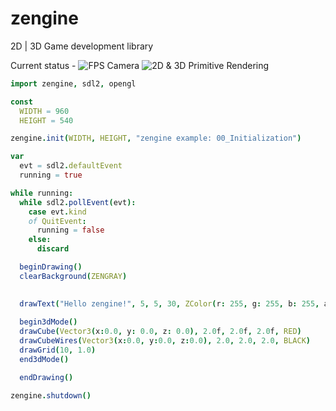# zengine
2D | 3D Game development library

Current status - 
![FPS Camera](https://files.gitter.im/nim-lang/Nim/QGtE/test.gif)
![2D & 3D Primitive Rendering](http://i.imgur.com/m5gWahM.png)


```nim
import zengine, sdl2, opengl

const 
  WIDTH = 960
  HEIGHT = 540

zengine.init(WIDTH, HEIGHT, "zengine example: 00_Initialization")

var 
  evt = sdl2.defaultEvent
  running = true

while running:
  while sdl2.pollEvent(evt):
    case evt.kind
    of QuitEvent:
      running = false
    else:
      discard

  beginDrawing()
  clearBackground(ZENGRAY)

  
  drawText("Hello zengine!", 5, 5, 30, ZColor(r: 255, g: 255, b: 255, a: 255))
  
  begin3dMode()
  drawCube(Vector3(x:0.0, y: 0.0, z: 0.0), 2.0f, 2.0f, 2.0f, RED)
  drawCubeWires(Vector3(x:0.0, y:0.0, z:0.0), 2.0, 2.0, 2.0, BLACK)
  drawGrid(10, 1.0)
  end3dMode()

  endDrawing()

zengine.shutdown()
```
